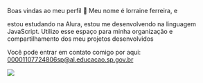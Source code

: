 Boas vindas ao meu perfil 💙
Meu nome é lorraine ferreira, e 

estou estudando na Alura,
estou me desenvolvendo na linguagem JavaScript.
Utilizo esse espaço para minha organização e compartilhamento dos meu projetos desenvolvidos


Você pode entrar em contato comigo por aqui: 
00001107724806sp@al.educacao.sp.gov.br

![](her-parther-monkey-name-mack-dance)
